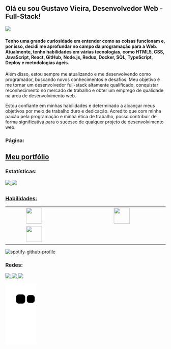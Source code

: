 <img
  height="auto" width="auto"
  src="https://media.licdn.com/dms/image/D4D16AQG9FCZeRxkZfw/profile-displaybackgroundimage-shrink_350_1400/0/1671031063512?e=1684972800&v=beta&t=dczfvGDlH6c3s3PpUWajb3BCswsrqIwGRcU8FJ4Riy0"
  data-canonical-src="[https://www.vectorlogo.zone/logos/eslint/eslint-icon.svg](https://media.licdn.com/dms/image/D4D16AQG9FCZeRxkZfw/profile-displaybackgroundimage-shrink_350_1400/0/1671031063512?e=1684972800&v=beta&t=dczfvGDlH6c3s3PpUWajb3BCswsrqIwGRcU8FJ4Riy0)"
  alt=""
/>
## Olá eu sou Gustavo Vieira, Desenvolvedor Web - Full-Stack!
![](https://komarev.com/ghpvc/?username=Gusvioli&label=PROFILE+VIEWS)
#### Tenho uma grande curiosidade em entender como as coisas funcionam e, por isso, decidi me aprofundar no campo da programação para a Web. Atualmente, tenho habilidades em várias tecnologias, como HTML5, CSS, JavaScript, React, GitHub, Node.js, Redux, Docker, SQL, TypeScript, Deploy e metodologias ágeis.

Além disso, estou sempre me atualizando e me desenvolvendo como programador, buscando novos conhecimentos e desafios. Meu objetivo é me tornar um desenvolvedor full-stack altamente qualificado, conquistar reconhecimento no mercado de trabalho e obter um emprego de qualidade na área de desenvolvimento web.

Estou confiante em minhas habilidades e determinado a alcançar meus objetivos por meio de trabalho duro e dedicação. Acredito que com minha paixão pela programação e minha ética de trabalho, posso contribuir de forma significativa para o sucesso de qualquer projeto de desenvolvimento web.
### Página:
## <a href="https://gusvioli.github.io/">Meu portfólio</a>
### Estatísticas:
 <div style="flex-direction: row; color: rgb(255, 196, 0);">
  <a href="https://github.com/Gusvioli">
  <img height="160em" src="https://github-readme-stats.vercel.app/api?username=Gusvioli&show_icons=true&theme=dark&include_all_commits=true&count_private=true&border_radius=30&locale=pt-br&cache_seconds=7200&card_width=500&line_height=30"/>
  <img height="160em" src="https://github-readme-stats.vercel.app/api/top-langs/?username=Gusvioli&layout=compact&langs_count=7&theme=dark&include_all_commits=true&count_private=true&border_radius=20&locale=pt-br&cache_seconds=7200&card_width=350"/>  
  
</div>

##
### Habilidades:
<table width="720px">
      <tbody>
      <tr valign="top">
          <td width="110px" align="center">
            <img
              height="auto" width="auto" src="https://www.vectorlogo.zone/logos/eslint/eslint-ar21.svg"
              data-canonical-src="https://www.vectorlogo.zone/logos/eslint/eslint-icon.svg"
              alt=""
            />
          </td>
          <td width="110px" align="center">
          <img
            height="50" width="50"
            src="https://camo.githubusercontent.com/7b7f04b16cc2d2d4a32985710e4d640985337a32bbb1e60cdacede2c8a4ae57b/68747470733a2f2f63646e2e776f726c64766563746f726c6f676f2e636f6d2f6c6f676f732f72656475782e737667"
            data-canonical-src="https://www.vectorlogo.zone/logos/eslint/eslint-icon.svg"
            alt=""
          />
        </td>
        <td width="110px" align="center">
          <img
            height="auto" width="auto"
            src="https://www.vectorlogo.zone/logos/jestjsio/jestjsio-ar21.svg"
            data-canonical-src="https://www.vectorlogo.zone/logos/eslint/eslint-icon.svg"
            alt=""
          />
        </td>
        <td width="110px" align="center">
          <img
            height="auto" width="auto"
            src="https://www.vectorlogo.zone/logos/javascript/javascript-ar21.svg"
            data-canonical-src="https://www.vectorlogo.zone/logos/eslint/eslint-icon.svg"
            alt=""
          />
        </td>
        <td width="110px" align="center">
          <img
            height="auto" width="auto"
            src="https://www.vectorlogo.zone/logos/github/github-ar21.svg"
            data-canonical-src="https://www.vectorlogo.zone/logos/eslint/eslint-icon.svg"
            alt=""
          />
        </td>
        <td width="110px" align="center">
          <img
            height="auto" width="auto"
            src="https://www.vectorlogo.zone/logos/git-scm/git-scm-ar21.svg"
            data-canonical-src="https://www.vectorlogo.zone/logos/eslint/eslint-icon.svg"
            alt=""
          />
        </td>
        <td width="110px" align="center">
          <img
            height="50" width="50"
            src="https://camo.githubusercontent.com/aa85cea585880ae694b4fe8dde116d092b8907d6351c71fcd76f00f7586fad72/68747470733a2f2f74657374696e672d6c6962726172792e636f6d2f696d672f6f63746f7075732d313238783132382e706e67"
            data-canonical-src="https://www.vectorlogo.zone/logos/eslint/eslint-icon.svg"
            alt=""
          />
        </td>
        <td width="110px" align="center">
          <img
            height="auto" width="auto"
            src="https://www.vectorlogo.zone/logos/reactjs/reactjs-ar21.svg"
            data-canonical-src="https://www.vectorlogo.zone/logos/eslint/eslint-icon.svg"
            alt=""
          />
        </td>
        <td width="110px" align="center">
          <img
            height="auto" width="auto"
            src="https://www.vectorlogo.zone/logos/w3_css/w3_css-ar21.svg"
            data-canonical-src="https://www.vectorlogo.zone/logos/eslint/eslint-icon.svg"
            alt=""
          />
        </td>
        </tr>
      <tr valign="top">
        <td width="110px" align="center">
          <img
            height="auto" width="auto"
            src="https://www.vectorlogo.zone/logos/w3_html5/w3_html5-ar21.svg"
            data-canonical-src="https://www.vectorlogo.zone/logos/eslint/eslint-icon.svg"
            alt=""
          />
        </td>
        <td width="110px" align="center">
          <img
            height="50" width="50"
            src="https://www.vectorlogo.zone/logos/docker/docker-official.svg"
            data-canonical-src="https://www.vectorlogo.zone/logos/eslint/eslint-icon.svg"
            alt=""
          />
        </td>
        <td width="110px" align="center">
          <img
            height="auto" width="auto"
            src="https://www.vectorlogo.zone/logos/mysql/mysql-official.svg"
            data-canonical-src="https://www.vectorlogo.zone/logos/eslint/eslint-icon.svg"
            alt=""
          />
        </td>
        <td width="110px" align="center">
          <img
            height="auto" width="auto"
            src="https://www.vectorlogo.zone/logos/mongodb/mongodb-ar21.svg"
            data-canonical-src="https://www.vectorlogo.zone/logos/eslint/eslint-icon.svg"
            alt=""
          />
        </td>
        <td width="110px" align="center">
          <img
            height="auto" width="auto"
            src="https://www.vectorlogo.zone/logos/sequelizejs/sequelizejs-ar21.svg"
            data-canonical-src="https://www.vectorlogo.zone/logos/eslint/eslint-icon.svg"
            alt=""
          />
        </td>
        <td width="110px" align="center">
          <img
            height="auto" width="auto"
            src="https://www.vectorlogo.zone/logos/nodejs/nodejs-ar21.svg"
            data-canonical-src="https://www.vectorlogo.zone/logos/eslint/eslint-icon.svg"
            alt=""
          />
        </td>
        <td width="110px" align="center">
          <img
            height="auto" width="auto"
            src="https://www.vectorlogo.zone/logos/typescriptlang/typescriptlang-ar21.svg"
            data-canonical-src="https://www.vectorlogo.zone/logos/eslint/eslint-icon.svg"
            alt=""
          />
        </td>
        <td width="110px" align="center">
          <img
            height="auto" width="auto"
            src="https://www.vectorlogo.zone/logos/python/python-ar21.svg"
            data-canonical-src="https://www.vectorlogo.zone/logos/eslint/eslint-icon.svg"
            alt=""
          />
        </td>
      </tr>
    </tbody>
</table>
  
[![spotify-github-profile](https://spotify-github-profile.vercel.app/api/view?uid=31beuurb6m4k377yb7c4grxes4ze&cover_image=true&theme=default&show_offline=false&background_color=121212&interchange=false)](https://github.com/kittinan/spotify-github-profile)  

### Redes:
 
<div> 
  <a href="https://www.instagram.com/kalyel2017/" target="_blank">
    <img src="https://img.shields.io/badge/-Instagram-%23E4405F?style=for-the-badge&logo=instagram&logoColor=white" target="_blank">
  </a>
 	<a href = "mailto:gustavovieiradeoliveira@gmail.com">
      <img src="https://img.shields.io/badge/-Gmail-%23333?style=for-the-badge&logo=gmail&logoColor=white" target="_blank">
  </a>
  <a href="https://www.linkedin.com/in/gustavo-vieira-7a52b96a/" target="_blank">
    <img src="https://img.shields.io/badge/-LinkedIn-%230077B5?style=for-the-badge&logo=linkedin&logoColor=white" target="_blank">
  </a> 
  
 ![Snake animation](https://github.com/Gusvioli/Gusvioli/blob/output/github-contribution-grid-snake.svg)
</div>
 
